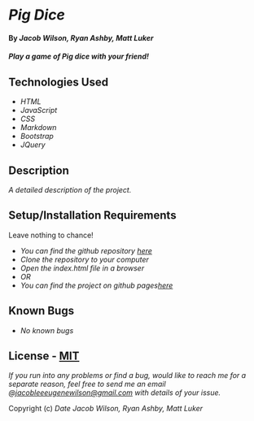# _Pig Dice_

#### By _**Jacob Wilson, Ryan Ashby, Matt Luker**_

#### _Play a game of Pig dice with your friend!_

## Technologies Used

* _HTML_
* _JavaScript_
* _CSS_
* _Markdown_
* _Bootstrap_
* _JQuery_

## Description

_A detailed description of the project._

## Setup/Installation Requirements

Leave nothing to chance!

* _You can find the github repository [here]()_
* _Clone the repository to your computer_
* _Open the index.html file in a browser_
* _OR_
* _You can find the project on github pages[here]()_

## Known Bugs

* _No known bugs_

## License - [MIT](https://opensource.org/licenses/MIT)

_If you run into any problems or find a bug, would like to reach me for a separate reason, feel free to send me an email @jacobleeeugenewilson@gmail.com with details of your issue._

Copyright (c) _Date_ _Jacob Wilson, Ryan Ashby, Matt Luker_